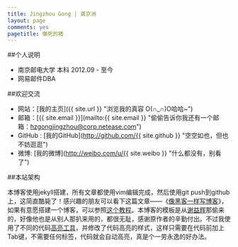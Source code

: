 ```yaml
---
title: Jingzhou Gong | 龚京洲
layout: page
comments: yes
pagetitle: 懒死的猪
---
```


##个人说明

* 南京邮电大学 本科 2012.09 - 至今
* 网易邮件DBA

##欢迎交流

* 网站：[我的主页]({{ site.url }} "浏览我的真容 O(∩_∩)O哈哈~")
* 邮箱：[{{ site.email }}](mailto:{{ site.email }} "偷偷告诉你我还有一个邮箱：hzgongjingzhou@corp.netease.com")
* GitHub : [我的GitHub](http://github.com/{{ site.github }} "空空如也，但也不妨逛逛")
* 微博: [我的微博](http://weibo.com/u/{{ site.weibo }} "什么都没有，别看了")

##本站架构

本博客使用jekyll搭建，所有文章都使用vim编辑完成，然后使用git push到github上，这简直酷毙了！感兴趣的朋友可以看下这篇文章——《[像黑客一样写博客][2]》，如果有意愿搭建一个博客，可以参照[这个教程][3]。本博客的模板是从[谢益辉][1]那偷来的，好像他也是从别人那扒来用的，都很无耻，感谢原作者的辛勤付出。不过我使用了不同的代码[高亮工具][4]，并修改了代码高亮的样式，这样只需要在代码前加上Tab键，不需要任何标签，代码就会自动高亮，真是个一劳永逸的好办法。

[1]: http://yihui.name
[2]: http://tom.preston-werner.com/2008/11/17/blogging-like-a-hacker.html
[3]: http://beiyuu.com/github-pages/
[4]: http://www.heiniuhaha.com/lessons/2012/08/09/use-google-code-prettify/
[5]: http://mingxinglai.com/cn/vitae/
[6]: http://www.douban.com/people/mingxinglai/
[7]: http://mingxinglai.com/cn/2012/08/daxuesuixiang/
[8]: http://en.wikipedia.org/wiki/Don't_be_evil
[9]: http://about.me/mingxinglai
[10]: https://skydrive.live.com/redir?resid=AE45936E583E2F89!287&authkey=!ADKdgpW2L712irk
